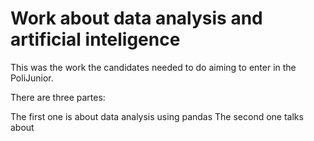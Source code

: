 # Work about data analysis and artificial inteligence
This was the work the candidates needed to do aiming to enter in the PoliJunior.

There are three partes:

The first one is about data analysis using pandas
The second one talks about 
